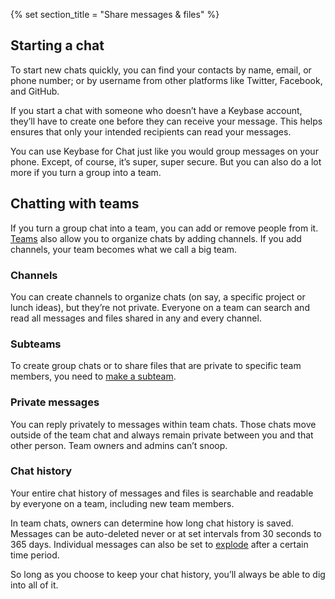 {% set section_title = "Share messages & files" %}


## Starting a chat
To start new chats quickly, you can find your contacts by name, email, or phone number; or by username from other platforms like Twitter, Facebook, and GitHub.

If you start a chat with someone who doesn’t have a Keybase account, they’ll have to create one before they can receive your message. This helps ensures that only your intended recipients can read your messages.

You can use Keybase for Chat just like you would group messages on your phone. Except, of course, it’s super, super secure. But you can also do a lot more if you turn a group into a team.

## Chatting with teams
If you turn a group chat into a team, you can add or remove people from it. [Teams](/teams) also allow you to organize chats by adding channels. If you add channels, your team becomes what we call a big team.

### Channels
You can create channels to organize chats (on say, a specific project or lunch ideas), but they’re not private. Everyone on a team can search and read all messages and files shared in any and every channel. 

### Subteams
To create group chats or to share files that are private to specific team members, you need to [make a subteam](/teams#subteams). 

### Private messages
You can reply privately to messages within team chats. Those chats move outside of the team chat and always remain private between you and that other person. Team owners and admins can’t snoop.

### Chat history
Your entire chat history of messages and files is searchable and readable by everyone on a team, including new team members.

In team chats, owners can determine how long chat history is saved. Messages can be auto-deleted never or at set intervals from 30 seconds to 365 days. Individual messages can also be set to [explode](chat/features) after a certain time period.

So long as you choose to keep your chat history, you’ll always be able to dig into all of it.
